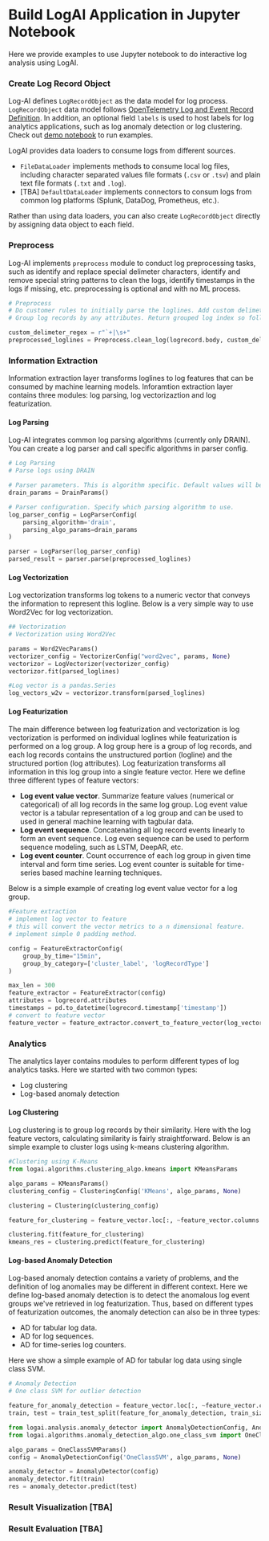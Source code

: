 <!--
Copyright (c) 2022 Salesforce.com, inc.
All rights reserved.
SPDX-License-Identifier: BSD-3-Clause
For full license text, see the LICENSE file in the repo root or https://opensource.org/licenses/BSD-3-Clause

-->
# Build LogAI Application in Jupyter Notebook

Here we provide examples to use Jupyter notebook to do interactive log analysis using LogAI.

### Create Log Record Object

Log-AI defines `LogRecordObject` as the data model for log process. `LogRecordObject` data model follows [OpenTelemetry Log and Event Record Definition](https://github.com/open-telemetry/opentelemetry-specification/blob/main/specification/logs/data-model.md#log-and-event-record-definition). 
In addition, an optional field `labels` is used to host labels for log analytics applications, such as log anomaly detection or log clustering. Check out 
[demo notebook](./logai/use_case_notebooks/demo_components.ipynb) to run examples. 

LogAI provides data loaders to consume logs from different sources. 
* `FileDataLoader` implements methods to consume local log files, including character separated values file formats (`.csv` or `.tsv`) 
and plain text file formats (`.txt` and `.log`). 
* [TBA] `DefaultDataLoader` implements connectors to consum logs from common log platforms (Splunk, DataDog, Prometheus, etc.).

Rather than using data loaders, you can also create `LogRecordObject` directly by assigning data object to each field.

### Preprocess

Log-AI implements `preprocess` module to conduct log preprocessing tasks, such as identify and replace special 
delimeter characters, identify and remove special string patterns to clean the logs, identify timestamps in the logs if missing, etc.
preprocessing is optional and with no ML process.

```python
# Preprocess
# Do customer rules to initially parse the loglines. Add custom delimeters in a regex
# Group log records by any attributes. Return grouped log index so follow up process can handle them separately.

custom_delimeter_regex = r"`+|\s+"
preprocessed_loglines = Preprocess.clean_log(logrecord.body, custom_delimeter_regex)

```

### Information Extraction

Information extraction layer transforms loglines to log features that can be consumed by machine learning models.
Inforamtion extraction layer contains three modules: log parsing, log vectorizaztion and log featurization.

#### Log Parsing

Log-AI integrates common log parsing algorithms (currently only DRAIN). You can create a log parser and call specific algorithms
in parser config.

```python
# Log Parsing
# Parse logs using DRAIN

# Parser parameters. This is algorithm specific. Default values will be used if not specific.
drain_params = DrainParams()

# Parser configuration. Specify which parsing algorithm to use.
log_parser_config = LogParserConfig(
    parsing_algorithm='drain',
    parsing_algo_params=drain_params
)

parser = LogParser(log_parser_config)
parsed_result = parser.parse(preprocessed_loglines)
```

#### Log Vectorization

Log vectorization transforms log tokens to a numeric vector that conveys the information to represent
this logline. Below is a very simple way to use Word2Vec for log vectorization. 

```python
## Vectorization
# Vectorization using Word2Vec

params = Word2VecParams()
vectorizer_config = VectorizerConfig("word2vec", params, None)
vectorizor = LogVectorizer(vectorizer_config)
vectorizor.fit(parsed_loglines)

#Log vector is a pandas.Series
log_vectors_w2v = vectorizor.transform(parsed_loglines)

```

#### Log Featurization

The main difference between log featurization and vectorization is log vectorization is performed on individual loglines
while featurization is performed on a log group. A log group here is a group of log records, and each log records
contains the unstructured portion (logline) and the structured portion (log attributes). Log featurization
transforms all information in this log group into a single feature vector. Here we define three different types of feature vectors:
* **Log event value vector**. Summarize feature values (numerical or categorical) of all log records in the same log group. 
Log event value vector is a tabular representation of a log group and can be used to used in general machine learning with tagbular data.
* **Log event sequence**. Concatenating all log record events linearly to form an event sequence. Log even sequence can be used to 
perform sequence modeling, such as LSTM, DeepAR, etc.
* **Log event counter**. Count occurrence of each log group in given time interval and form time series. Log event counter is suitable for
time-series based machine learning techniques.

Below is a simple example of creating log event value vector for a log group.

```python
#Feature extraction
# implement log vector to feature
# this will convert the vector metrics to a n dimensional feature.
# implement simple 0 padding method.

config = FeatureExtractorConfig(
    group_by_time="15min",
    group_by_category=['cluster_label', 'logRecordType']
)

max_len = 300
feature_extractor = FeatureExtractor(config)
attributes = logrecord.attributes
timestamps = pd.to_datetime(logrecord.timestamp['timestamp'])
# convert to feature vector
feature_vector = feature_extractor.convert_to_feature_vector(log_vectors_w2v, attributes, timestamps, max_len)

```

### Analytics

The analytics layer contains modules to perform different types of log analytics tasks. Here we started with two
common types:
* Log clustering
* Log-based anomaly detection

#### Log Clustering

Log clustering is to group log records by their similarity. Here with the log feature vectors, calculating similarity
is fairly straightforward. Below is an simple example to cluster logs using k-means clustering algorithm.

```python
#Clustering using K-Means
from logai.algorithms.clustering_algo.kmeans import KMeansParams

algo_params = KMeansParams()
clustering_config = ClusteringConfig('KMeans', algo_params, None)

clustering = Clustering(clustering_config)

feature_for_clustering = feature_vector.loc[:, ~feature_vector.columns.isin(['timestamp', 'cluster_label', 'logRecordType'])]

clustering.fit(feature_for_clustering)
kmeans_res = clustering.predict(feature_for_clustering)

```

#### Log-based Anomaly Detection

Log-based anomaly detection contains a variety of problems, and the definition of log anomalies may be different in
different context. Here we define log-based anomaly detection is to detect the anomalous log event groups we've retrieved
in log featurization. Thus, based on different types of featurization outcomes, the anomaly detection can also be in three types:
* AD for tabular log data.
* AD for log sequences.
* AD for time-series log counters.

Here we show a simple example of AD for tabular log data using single class SVM.

```python
# Anomaly Detection
# One class SVM for outlier detection

feature_for_anomaly_detection = feature_vector.loc[:, ~feature_vector.columns.isin(['timestamp', 'cluster_label', 'logRecordType'])]
train, test = train_test_split(feature_for_anomaly_detection, train_size=0.7, test_size=0.3)

from logai.analysis.anomaly_detector import AnomalyDetectionConfig, AnomalyDetector
from logai.algorithms.anomaly_detection_algo.one_class_svm import OneClassSVMParams

algo_params = OneClassSVMParams()
config = AnomalyDetectionConfig('OneClassSVM', algo_params, None)

anomaly_detector = AnomalyDetector(config)
anomaly_detector.fit(train)
res = anomaly_detector.predict(test)

```

### Result Visualization [TBA]

### Result Evaluation [TBA]